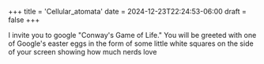 +++
title = 'Cellular_atomata'
date = 2024-12-23T22:24:53-06:00
draft = false
+++

I invite you to google "Conway's Game of Life." You will be greeted with one of Google's easter eggs in the form of some little white squares on the side of your screen showing how much nerds love 